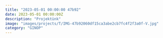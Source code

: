 ```yaml
---
title: "2023-05-01 00:00:00 47b92"
date: 2023-05-01 00:00:00Z
description: "Projektünk"
image: "images/projects/T/IMG-47b92060df15ca3abe2cb7fc4f2f3a0f-V.jpg"
category: "GINOP"
---
```

